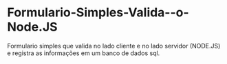 Formulario-Simples-Valida--o-Node.JS
====================================

Formulario simples que valida no lado cliente e no lado servidor (NODE.JS) e registra as informações em um banco de dados
sql.
